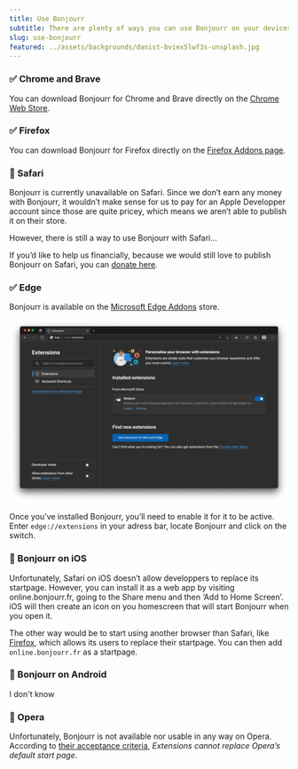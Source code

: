 ```yaml
---
title: Use Bonjourr 
subtitle: There are plenty of ways you can use Bonjourr on your devices. Let’s talk about all of them.
slug: use-bonjourr
featured: ../assets/backgrounds/danist-bviex5lwf3s-unsplash.jpg
---
```


### ✅ Chrome and Brave

You can download Bonjourr for Chrome and Brave directly on the [Chrome Web Store](https://chrome.google.com/webstore/detail/bonjourr-%C2%B7-minimalist-lig/dlnejlppicbjfcfcedcflplfjajinajd?hl=fr&authuser=0).

### ✅ Firefox

You can download Bonjourr for Firefox directly on the [Firefox Addons page](https://addons.mozilla.org/fr/firefox/addon/bonjourr-startpage/).

### 🔶 Safari

Bonjourr is currently unavailable on Safari. Since we don’t earn any money with Bonjourr, it wouldn’t make sense for us to pay for an Apple Developper account since those are quite pricey, which means we aren’t able to publish it on their store.

However, there is still a way to use Bonjourr with Safari…

If you’d like to help us financially, because we would still love to publish Bonjourr on Safari, you can [donate here](https://ko-fi.com/bonjourr).

### ✅ Edge

Bonjourr is available on the [Microsoft Edge Addons](https://microsoftedge.microsoft.com/addons/detail/bonjourr/dehmmlejmefjphdeoagelkpaoolicmid) store.

![Enable Bonjourr on Edge](../assets/documentation/edge.png)

Once you’ve installed Bonjourr, you’ll need to enable it for it to be active. Enter `edge://extensions` in your adress bar, locate Bonjourr and click on the switch.

### 🔶 Bonjourr on iOS

Unfortunately, Safari on iOS doesn’t allow developpers to replace its startpage. However, you can install it as a web app by visiting online.bonjourr.fr, going to the Share menu and then ‘Add to Home Screen’. iOS will then create an icon on you homescreen that will start Bonjourr when you open it.

The other way would be to start using another browser than Safari, like [Firefox](https://apps.apple.com/fr/app/navigateur-web-firefox/id989804926), which allows its users to replace their startpage. You can then add `online.bonjourr.fr` as a startpage.

### 🔶 Bonjourr on Android

I don't know

### 🛑 Opera

Unfortunately, Bonjourr is not available nor usable in any way on Opera. According to [their acceptance criteria](https://dev.opera.com/extensions/acceptance-criteria/), *Extensions cannot replace Opera’s default start page*. 